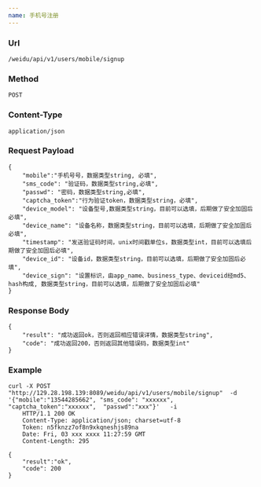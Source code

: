 ```yaml
---
name: 手机号注册
---
```

    
### Url
    /weidu/api/v1/users/mobile/signup
    
### Method
    POST

### Content-Type
    application/json    

### Request Payload
    {
        "mobile":"手机号号，数据类型string, 必填",
        "sms_code": "验证码，数据类型string,必填",
        "passwd": "密码，数据类型string,必填",
        "captcha_token":"行为验证token，数据类型string，必填",
        "device_model": "设备型号,数据类型string，目前可以选填，后期做了安全加固后必填",
        "device_name": "设备名称，数据类型string，目前可以选填，后期做了安全加固后必填",
        "timestamp": "发送验证码时间，unix时间戳单位s，数据类型int，目前可以选填后期做了安全加固后必填",
        "device_id": "设备id，数据类型string，目前可以选填，后期做了安全加固后必填",
        "device_sign": "设置标识，由app_name、business_type、deviceid经md5、hash构成, 数据类型string，目前可以选填，后期做了安全加固后必填"
    }
    
### Response Body
    {
        "result": "成功返回ok，否则返回相应错误详情，数据类型string",
        "code": "成功返回200，否则返回其他错误码，数据类型int"
    }
    

### Example
    curl -X POST  "http://129.28.198.139:8089/weidu/api/v1/users/mobile/signup"  -d '{"mobile":"13544285662", "sms_code": "xxxxxx", "captcha_token":"xxxxxx",  "passwd":"xxx"}'   -i
        HTTP/1.1 200 OK
        Content-Type: application/json; charset=utf-8
        Token: n5fknzz7of8n9xkqneshjs89na
        Date: Fri, 03 xxx xxxx 11:27:59 GMT
        Content-Length: 295

    {
        "result":"ok",
        "code": 200
    }




